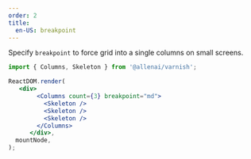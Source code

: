 ```yaml
---
order: 2
title:
  en-US: breakpoint
---
```


Specify `breakpoint` to force grid into a single columns on small screens.

```jsx
import { Columns, Skeleton } from '@allenai/varnish';

ReactDOM.render(
   <div>
        <Columns count={3} breakpoint="md">
          <Skeleton />
          <Skeleton />
          <Skeleton />
        </Columns>
      </div>,
  mountNode,
);
```
